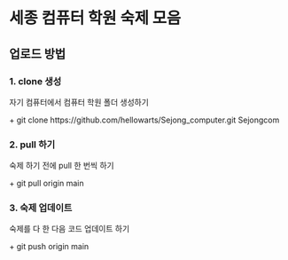 # 세종 컴퓨터 학원 숙제 모음
## 업로드 방법
### 1. clone 생성
<p> 자기 컴퓨터에서 컴퓨터 학원 폴더 생성하기</p>
+ git clone https://github.com/hellowarts/Sejong_computer.git Sejongcom 

### 2. pull 하기
<p> 숙제 하기 전에 pull 한 번씩 하기 </p>
+ git pull origin main

### 3. 숙제 업데이트
<p> 숙제를 다 한 다음 코드 업데이트 하기 </p>
+ git push origin main